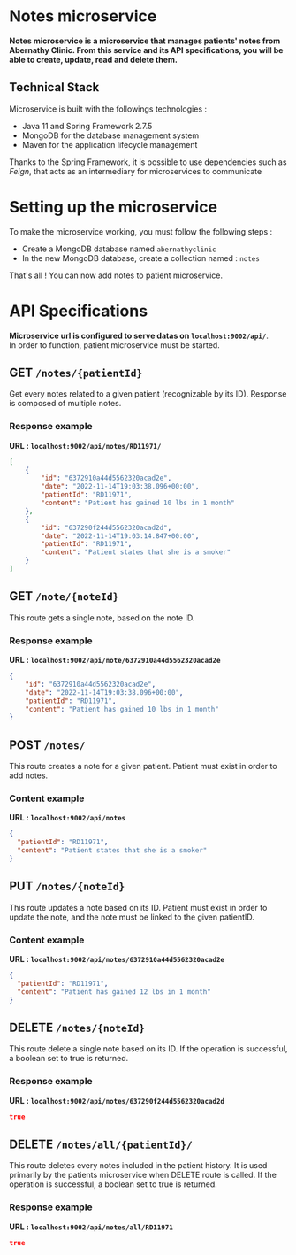# Notes microservice
**Notes microservice is a microservice that manages patients' notes from Abernathy Clinic.
From this service and its API specifications, you will be able to create, update, read and delete them.**

## Technical Stack
Microservice is built with the followings technologies :
- Java 11 and Spring Framework 2.7.5
- MongoDB for the database management system
- Maven for the application lifecycle management

Thanks to the Spring Framework, it is possible to use dependencies such as *Feign*, that acts as an intermediary for microservices to communicate

# Setting up the microservice
To make the microservice working, you must follow the following steps :
- Create a MongoDB database named `abernathyclinic`
- In the new MongoDB database, create a collection named : `notes`

That's all ! You can now add notes to patient microservice.

# API Specifications
**Microservice url is configured to serve datas on `localhost:9002/api/`**. <br>
In order to function, patient microservice must be started.

## GET `/notes/{patientId}`
Get every notes related to a given patient (recognizable by its ID). Response is composed of multiple notes.

### Response example
**URL : `localhost:9002/api/notes/RD11971/`**
```json
[
    {
        "id": "6372910a44d5562320acad2e",
        "date": "2022-11-14T19:03:38.096+00:00",
        "patientId": "RD11971",
        "content": "Patient has gained 10 lbs in 1 month"
    },
    {
        "id": "637290f244d5562320acad2d",
        "date": "2022-11-14T19:03:14.847+00:00",
        "patientId": "RD11971",
        "content": "Patient states that she is a smoker"
    }
]
```

## GET `/note/{noteId}`
This route gets a single note, based on the note ID.

### Response example
**URL : `localhost:9002/api/note/6372910a44d5562320acad2e`**
```json
{
    "id": "6372910a44d5562320acad2e",
    "date": "2022-11-14T19:03:38.096+00:00",
    "patientId": "RD11971",
    "content": "Patient has gained 10 lbs in 1 month"
}
```

## POST `/notes/`
This route creates a note for a given patient. Patient must exist in order to add notes.

### Content example
**URL : `localhost:9002/api/notes`**
```json
{
  "patientId": "RD11971",
  "content": "Patient states that she is a smoker"
}
```

## PUT `/notes/{noteId}`
This route updates a note based on its ID. Patient must exist in order to update the note, and the note must be linked to the given patientID. <br>

### Content example
**URL : `localhost:9002/api/notes/6372910a44d5562320acad2e`**
```json
{
  "patientId": "RD11971",
  "content": "Patient has gained 12 lbs in 1 month"
}
```

## DELETE `/notes/{noteId}`
This route delete a single note based on its ID. If the operation is successful, a boolean set to true is returned.

### Response example
**URL : `localhost:9002/api/notes/637290f244d5562320acad2d`**
```json
true
```

## DELETE `/notes/all/{patientId}/`
This route deletes every notes included in the patient history. It is used primarily by the patients microservice when DELETE route is called.
If the operation is successful, a boolean set to true is returned.

### Response example
**URL : `localhost:9002/api/notes/all/RD11971`**
```json
true
```